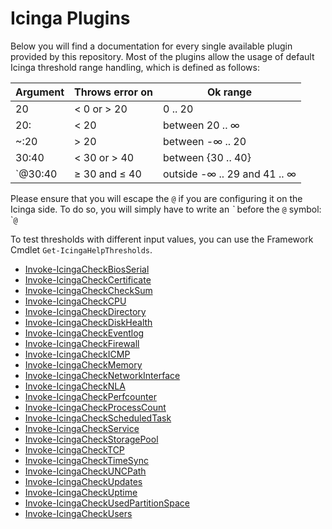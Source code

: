 # Icinga Plugins

Below you will find a documentation for every single available plugin provided by this repository. Most of the plugins allow the usage of default Icinga threshold range handling, which is defined as follows:

| Argument | Throws error on | Ok range                     |
| ---      | ---             | ---                          |
| 20       | < 0 or > 20     | 0 .. 20                      |
| 20:      | < 20            | between 20 .. ∞              |
| ~:20     | > 20            | between -∞ .. 20             |
| 30:40    | < 30 or > 40    | between {30 .. 40}           |
| `@30:40  | ≥ 30 and ≤ 40   | outside -∞ .. 29 and 41 .. ∞ |

Please ensure that you will escape the `@` if you are configuring it on the Icinga side. To do so, you will simply have to write an *\`* before the `@` symbol: \``@`

To test thresholds with different input values, you can use the Framework Cmdlet `Get-IcingaHelpThresholds`.

* [Invoke-IcingaCheckBiosSerial](plugins/01-Invoke-IcingaCheckBiosSerial.md)
* [Invoke-IcingaCheckCertificate](plugins/02-Invoke-IcingaCheckCertificate.md)
* [Invoke-IcingaCheckCheckSum](plugins/03-Invoke-IcingaCheckCheckSum.md)
* [Invoke-IcingaCheckCPU](plugins/04-Invoke-IcingaCheckCPU.md)
* [Invoke-IcingaCheckDirectory](plugins/05-Invoke-IcingaCheckDirectory.md)
* [Invoke-IcingaCheckDiskHealth](plugins/20-Invoke-IcingaCheckDiskHealth.md)
* [Invoke-IcingaCheckEventlog](plugins/06-Invoke-IcingaCheckEventlog.md)
* [Invoke-IcingaCheckFirewall](plugins/07-Invoke-IcingaCheckFirewall.md)
* [Invoke-IcingaCheckICMP](plugins/08-Invoke-IcingaCheckICMP.md)
* [Invoke-IcingaCheckMemory](plugins/09-Invoke-IcingaCheckMemory.md)
* [Invoke-IcingaCheckNetworkInterface](plugins/21-Invoke-IcingaCheckNetworkInterface.md)
* [Invoke-IcingaCheckNLA](plugins/10-Invoke-IcingaCheckNLA.md)
* [Invoke-IcingaCheckPerfcounter](plugins/11-Invoke-IcingaCheckPerfcounter.md)
* [Invoke-IcingaCheckProcessCount](plugins/12-Invoke-IcingaCheckProcessCount.md)
* [Invoke-IcingaCheckScheduledTask](plugins/19-Invoke-IcingaCheckScheduledTask.md)
* [Invoke-IcingaCheckService](plugins/13-Invoke-IcingaCheckService.md)
* [Invoke-IcingaCheckStoragePool](plugins/21-Invoke-IcingaCheckStoragePool.md)
* [Invoke-IcingaCheckTCP](plugins/23-Invoke-IcingaCheckTCP.md)
* [Invoke-IcingaCheckTimeSync](plugins/18-Invoke-IcingaCheckTimeSync.md)
* [Invoke-IcingaCheckUNCPath](plugins/24-Invoke-IcingaCheckUNCPath.md)
* [Invoke-IcingaCheckUpdates](plugins/14-Invoke-IcingaCheckUpdates.md)
* [Invoke-IcingaCheckUptime](plugins/15-Invoke-IcingaCheckUptime.md)
* [Invoke-IcingaCheckUsedPartitionSpace](plugins/16-Invoke-IcingaCheckUsedPartitionSpace.md)
* [Invoke-IcingaCheckUsers](plugins/17-Invoke-IcingaCheckUsers.md)
